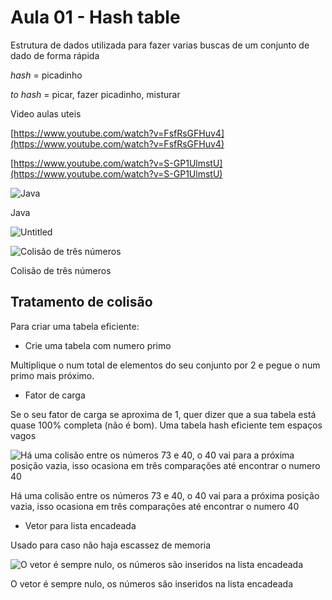 # Aula 01 - Hash table

Estrutura de dados utilizada para fazer varias buscas de um conjunto de dado de forma rápida 

*hash* = picadinho

*to hash* = picar, fazer picadinho, misturar

Video aulas uteis 

[https://www.youtube.com/watch?v=FsfRsGFHuv4](https://www.youtube.com/watch?v=FsfRsGFHuv4)

[https://www.youtube.com/watch?v=S-GP1UlmstU](https://www.youtube.com/watch?v=S-GP1UlmstU)

![Java](Aula%2001%20-%20Hash%20table%20c6cfcdd3a0ce44fdac8e82cec729be1f/Untitled.png)

Java

![Untitled](Aula%2001%20-%20Hash%20table%20c6cfcdd3a0ce44fdac8e82cec729be1f/Untitled%201.png)

![Colisão de três números](Aula%2001%20-%20Hash%20table%20c6cfcdd3a0ce44fdac8e82cec729be1f/Untitled%202.png)

Colisão de três números

## Tratamento  de colisão

Para criar uma tabela eficiente:

- Crie uma tabela com numero primo

Multiplique o num total de elementos do seu conjunto por 2 e pegue o num primo mais próximo. 

- Fator de carga

Se o seu fator de carga se aproxima de 1, quer dizer que a sua tabela está quase 100% completa (não é bom). Uma tabela hash eficiente tem espaços vagos  

![Há uma colisão entre os números 73 e 40, o 40 vai para a próxima posição vazia, isso ocasiona em três comparações até encontrar o numero 40 ](Aula%2001%20-%20Hash%20table%20c6cfcdd3a0ce44fdac8e82cec729be1f/Untitled%203.png)

Há uma colisão entre os números 73 e 40, o 40 vai para a próxima posição vazia, isso ocasiona em três comparações até encontrar o numero 40 

- Vetor para lista encadeada

Usado para caso não haja escassez de memoria 

![O vetor é sempre nulo, os números são inseridos na lista encadeada ](Aula%2001%20-%20Hash%20table%20c6cfcdd3a0ce44fdac8e82cec729be1f/Untitled%204.png)

O vetor é sempre nulo, os números são inseridos na lista encadeada